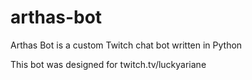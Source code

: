 # arthas-bot
Arthas Bot is a custom Twitch chat bot written in Python

This bot was designed for twitch.tv/luckyariane
